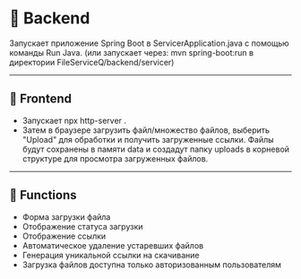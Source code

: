 # 📁 Backend

Запускает приложение Spring Boot в ServicerApplication.java с помощью команды Run Java. (или запускает через: mvn spring-boot:run в директории FileServiceQ/backend/servicer)

---

## 📁 Frontend

- Запускает npx http-server .
- Затем в браузере загрузить файл/множество файлов, выберить "Upload" для обработки и получить загруженные ссылки. Файлы будут сохранены в памяти data и создадут папку uploads в корневой структуре для просмотра загруженных файлов.

---

## 📂 Functions
- Форма загрузки файла
- Отображение статуса загрузки
- Отображение ссылки
- Автоматическое удаление устаревших файлов
- Генерация уникальной ссылки на скачивание
- Загрузка файлов доступна только авторизованным пользователям
